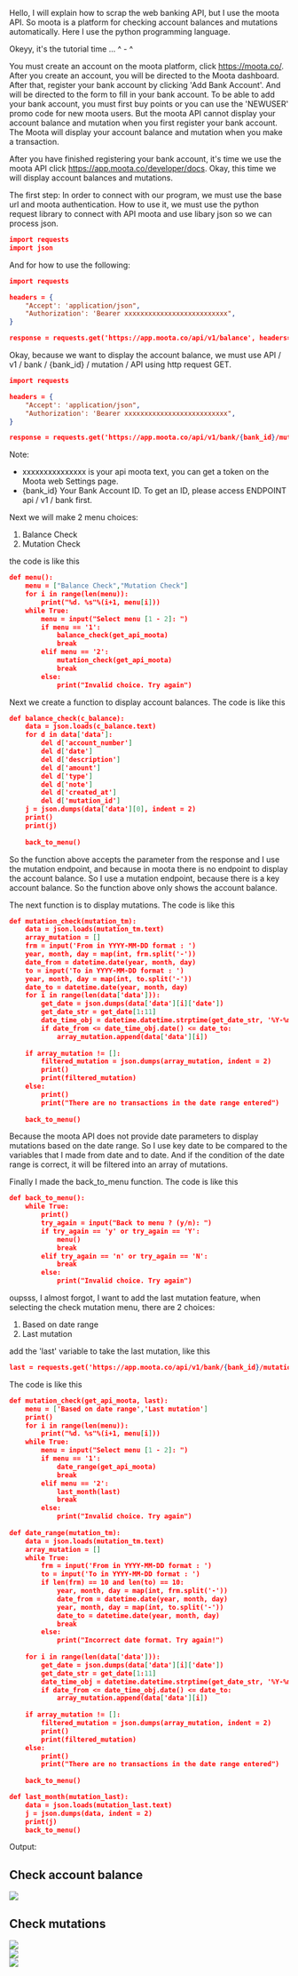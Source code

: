 Hello, I will explain how to scrap the web banking API, but I use the moota API. So moota is a platform for checking account balances and mutations automatically. Here I use the python programming language.

Okeyy, it's the tutorial time ... ^ - ^

You must create an account on the moota platform, click <a href="https://moota.co/" target="__blank">https://moota.co/</a>.
After you create an account, you will be directed to the Moota dashboard. After that, register your bank account by clicking 'Add Bank Account'. And will be directed to the form to fill in your bank account. To be able to add your bank account, you must first buy points or you can use the 'NEWUSER' promo code for new moota users. But the moota API cannot display your account balance and mutation when you first register your bank account. The Moota will display your account balance and mutation when you make a transaction.

After you have finished registering your bank account, it's time we use the moota API click <a href="https://app.moota.co/developer/docs" target="__blank">https://app.moota.co/developer/docs</a>. Okay, this time we will display account balances and mutations.

The first step:
In order to connect with our program, we must use the base url and moota authentication. How to use it, we must use the python request library to connect with API moota and use libary json so we can process json.

```json
import requests
import json
```

And for how to use the following:

```json
import requests

headers = {
    "Accept': 'application/json",
    "Authorization': 'Bearer xxxxxxxxxxxxxxxxxxxxxxxxxx",
}

response = requests.get('https://app.moota.co/api/v1/balance', headers=headers)
```

Okay, because we want to display the account balance, we must use API / v1 / bank / {bank_id} / mutation / API using http request GET. 

```json
import requests

headers = {
    "Accept': 'application/json",
    "Authorization': 'Bearer xxxxxxxxxxxxxxxxxxxxxxxxxx",
}

response = requests.get('https://app.moota.co/api/v1/bank/{bank_id}/mutation/', headers=headers)
```

Note:
- xxxxxxxxxxxxxxx is your api moota text, you can get a token on the Moota web Settings page.
- {bank_id} Your Bank Account ID. To get an ID, please access ENDPOINT api / v1 / bank first.

Next we will make 2 menu choices:
1. Balance Check
2. Mutation Check

the code is like this
```json
def menu():
    menu = ["Balance Check","Mutation Check"]
    for i in range(len(menu)):
        print("%d. %s"%(i+1, menu[i]))
    while True:
        menu = input("Select menu [1 - 2]: ")
        if menu == '1':
            balance_check(get_api_moota)
            break
        elif menu == '2':
            mutation_check(get_api_moota)
            break
        else:
            print("Invalid choice. Try again")
```

Next we create a function to display account balances. The code is like this
```json
def balance_check(c_balance):
    data = json.loads(c_balance.text)
    for d in data['data']:
        del d['account_number']
        del d['date']
        del d['description']
        del d['amount']
        del d['type']
        del d['note']
        del d['created_at']
        del d['mutation_id']
    j = json.dumps(data['data'][0], indent = 2)
    print()
    print(j)
    
    back_to_menu()
```

So the function above accepts the parameter from the response and I use the mutation endpoint, and because in moota there is no endpoint to display the account balance. So I use a mutation endpoint, because there is a key account balance. So the function above only shows the account balance.

The next function is to display mutations. The code is like this
```json
def mutation_check(mutation_tm):
    data = json.loads(mutation_tm.text)
    array_mutation = []
    frm = input('From in YYYY-MM-DD format : ')
    year, month, day = map(int, frm.split('-'))
    date_from = datetime.date(year, month, day)
    to = input('To in YYYY-MM-DD format : ')
    year, month, day = map(int, to.split('-'))
    date_to = datetime.date(year, month, day)
    for i in range(len(data['data'])):
        get_date = json.dumps(data['data'][i]['date'])
        get_date_str = get_date[1:11]
        date_time_obj = datetime.datetime.strptime(get_date_str, '%Y-%m-%d')
        if date_from <= date_time_obj.date() <= date_to:
            array_mutation.append(data['data'][i])
            
    if array_mutation != []:
        filtered_mutation = json.dumps(array_mutation, indent = 2)
        print()
        print(filtered_mutation)
    else:
        print()
        print("There are no transactions in the date range entered")
        
    back_to_menu()
```

Because the moota API does not provide date parameters to display mutations based on the date range. So I use key date to be compared to the variables that I made from date and to date. And if the condition of the date range is correct, it will be filtered into an array of mutations.


Finally I made the back_to_menu function. The code is like this
```json
def back_to_menu():
    while True:
        print()
        try_again = input("Back to menu ? (y/n): ")
        if try_again == 'y' or try_again == 'Y':
            menu()
            break
        elif try_again == 'n' or try_again == 'N':
            break
        else:
            print("Invalid choice. Try again")    
```

oupsss, I almost forgot, I want to add the last mutation feature, when selecting the check mutation menu, there are 2 choices:
1. Based on date range<br/>
2. Last mutation<br/>

add the 'last' variable to take the last mutation, like this
```json
last = requests.get('https://app.moota.co/api/v1/bank/{bank_id}/mutation/recent', headers = headers)
```

The code is like this
```json
def mutation_check(get_api_moota, last):
    menu = ['Based on date range','Last mutation']
    print()
    for i in range(len(menu)):
        print("%d. %s"%(i+1, menu[i]))
    while True:
        menu = input("Select menu [1 - 2]: ")
        if menu == '1':
            date_range(get_api_moota)
            break
        elif menu == '2':
            last_month(last)
            break
        else:
            print("Invalid choice. Try again")
            
def date_range(mutation_tm):
    data = json.loads(mutation_tm.text)
    array_mutation = []
    while True:        
        frm = input('From in YYYY-MM-DD format : ')
        to = input('To in YYYY-MM-DD format : ')
        if len(frm) == 10 and len(to) == 10:            
            year, month, day = map(int, frm.split('-'))
            date_from = datetime.date(year, month, day)
            year, month, day = map(int, to.split('-'))
            date_to = datetime.date(year, month, day)
            break
        else:
            print("Incorrect date format. Try again!")
            
    for i in range(len(data['data'])):
        get_date = json.dumps(data['data'][i]['date'])
        get_date_str = get_date[1:11]
        date_time_obj = datetime.datetime.strptime(get_date_str, '%Y-%m-%d')
        if date_from <= date_time_obj.date() <= date_to:
            array_mutation.append(data['data'][i])
            
    if array_mutation != []:
        filtered_mutation = json.dumps(array_mutation, indent = 2)
        print()
        print(filtered_mutation)
    else:
        print()
        print("There are no transactions in the date range entered")
        
    back_to_menu()

def last_month(mutation_last):
    data = json.loads(mutation_last.text)
    j = json.dumps(data, indent = 2)
    print(j)
    back_to_menu()  
```
Output:<br/>
## Check account balance
<img src="output/1.JPG"><br/>


## Check mutations
<img src="output/3.JPG"><br/>
<img src="output/4.JPG"><br/>
<img src="output/5.JPG">

